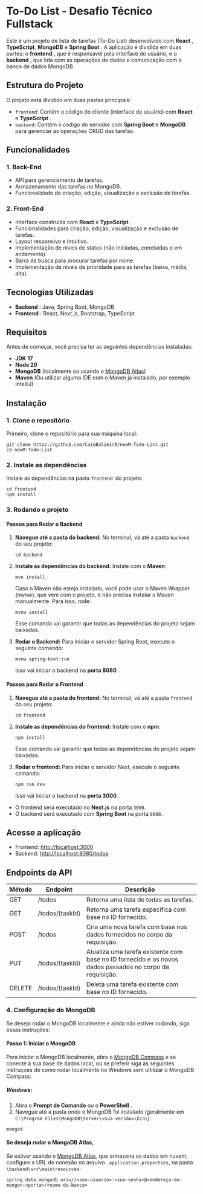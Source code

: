 # To-Do List - Desafio Técnico Fullstack

Este é um projeto de lista de tarefas (To-Do List) desenvolvido com **React** , **TypeScript**, **MongoDB** e **Spring Boot** . A aplicação é dividida em duas partes: o **frontend** , que é responsável pela interface do usuário, e o **backend** , que lida com as operações de dados e comunicação com o banco de dados MongoDB.

## Estrutura do Projeto

O projeto está dividido em duas pastas principais:

- `frontend`: Contém o código do cliente (interface do usuário) com **React** e **TypeScript** .
- `backend`: Contém o código do servidor com **Spring Boot** e **MongoDB** para gerenciar as operações CRUD das tarefas.

## Funcionalidades

### 1. **Back-End**

- API para gerenciamento de tarefas.
- Armazenamento das tarefas no MongoDB.
- Funcionalidade de criação, edição, visualização e exclusão de tarefas.

### 2. **Front-End**

- Interface construída com **React** e **TypeScript** .
- Funcionalidades para criação, edição, visualização e exclusão de tarefas.
- Layout responsivo e intuitivo.
- Implementação de níveis de status (não iniciadas, concluidas e em andamento).
- Barra de busca para procurar tarefas por nome.
- Implementação de níveis de prioridade para as tarefas (baixa, média, alta).

## Tecnologias Utilizadas

- **Backend** : Java, Spring Boot, MongoDB
- **Frontend** : React, Next.js, Bootstrap, TypeScript

## Requisitos

Antes de começar, você precisa ter as seguintes dependências instaladas:

- **JDK** **17**
- **Node 20**
- **MongoDB** (localmente ou usando o [MongoDB Atlas](https://www.mongodb.com/cloud/atlas))
- **Maven** (Ou utilizar alguma IDE com o Maven já instalado, por exemplo IntelliJ)

## Instalação

### 1. **Clone o repositório**

Primeiro, clone o repositório para sua máquina local:

```
git clone https://github.com/CaioBalieir0/newM-Todo-List.git
cd newM-Todo-List
```

### 2. **Instale as dependências**

Instale as dependências na pasta `frontend `do projeto:

```
cd frontend
npm install
```

### 3. **Rodando o projeto**

#### Passos para Rodar o Backend

1. **Navegue até a pasta do backend:**
   No terminal, vá até a pasta `backend` do seu projeto:

   ```
   cd backend
   ```

2. **Instale as dependências do backend:**
   Instale com o **Maven**:

   ```
   mvn install
   ```
   Caso o Maven não esteja instalado, você pode usar o Maven Wrapper (mvnw), que vem com o projeto, e não precisa instalar o Maven manualmente. Para isso, rode:
    ```
    mvnw install
    ```
   Esse comando vai garantir que todas as dependências do projeto sejam baixadas.

3. **Rodar o Backend:**
   Para iniciar o servidor Spring Boot, execute o seguinte comando:

   ```
   mvnw spring-boot:run
   ```

   Isso vai iniciar o backend na **porta 8080** .

#### Passos para Rodar o Frontend

1. **Navegue até a pasta do frontend:**
   No terminal, vá até a pasta `frontend` do seu projeto:

   ```
   cd frontend
   ```

2. **Instale as dependências do frontend:**
   Instale com o **npm**:

   ```
   npm install
   ```

   Esse comando vai garantir que todas as dependências do projeto sejam baixadas.

3. **Rodar o frontend:**
   Para iniciar o servidor Next, execute o seguinte comando:

   ```
   npm run dev
   ```

   Isso vai iniciar o backend na **porta 3000** .

- O frontend será executado no **Next.js** na porta `3000`.
- O backend será executado com **Spring Boot** na porta `8080`.

## Acesse a aplicação

- Frontend: [http://localhost:3000](http://localhost/3000)
- Backend: [http://localhost:8080/todos](http://localhost:8080/)

## Endpoints da API

| Método | Endpoint        | Descrição                                                                                                |
| ------ | --------------- | -------------------------------------------------------------------------------------------------------- |
| GET    | /todos          | Retorna uma lista de todas as tarefas.                                                                   |
| GET    | /todos/{taskId} | Retorna uma tarefa específica com base no ID fornecido.                                                  |
| POST   | /todos          | Cria uma nova tarefa com base nos dados fornecidos no corpo da requisição.                               |
| PUT    | /todos/{taskId} | Atualiza uma tarefa existente com base no ID fornecido e os novos dados passados no corpo da requisição. |
| DELETE | /todos/{taskId} | Deleta uma tarefa existente com base no ID fornecido.                                                    |

### 4. **Configuração do MongoDB**

Se deseja rodar o MongoDB localmente e ainda não estiver rodando, siga essas instruções:

#### Passo 1: Iniciar o MongoDB

Para iniciar o MongoDB localmente, abra o [MongoDB Compass](https://www.mongodb.com/products/tools/compass) e se conecte à sua base de dados local, ou se preferir siga as seguintes instruçoes de como rodar localmente no Windows sem ultilizar o MongoDB Compass:

##### **Windows:**

1. Abra o **Prompt de Comando** ou o **PowerShell** .
2. Navegue até a pasta onde o MongoDB foi instalado (geralmente em `C:\Program Files\MongoDB\Server\<sua-versão>\bin\`).

```
mongod
```

#### Se deseja rodar o MongoDB Atlas,

Se estiver usando o [MongoDB Atlas](https://www.mongodb.com/cloud/atlas), que armazena os dados em nuvem, configure a URL de conexão no arquivo `.application.properties`, na pasta `\backend\src\main\resources`:

```
spring.data.mongodb.uri=//<seu-usuario>:<sua-senha>@<endereço-do-mongo>:<porta>/<nome-do-banco>

```
